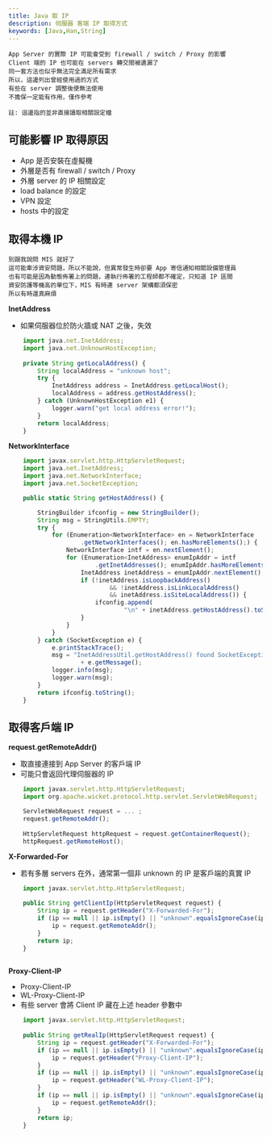 ```yaml
---
title: Java 取 IP
description: 伺服器 客端 IP 取得方式 
keywords: [Java,Han,String]
---
```


    App Server 的實際 IP 可能會受到 firewall / switch / Proxy 的影響  
    Client 端的 IP 也可能在 servers 轉交間被遺漏了  
    同一套方法也似乎無法完全滿足所有需求  
    所以，這邊列出曾經使用過的方式  
    有些在 server 調整後便無法使用  
    不擔保一定能有作用，僅作參考  
    
    註: 這邊指的並非直接讀取相關設定檔
    
## 可能影響 IP 取得原因
* App 是否安裝在虛擬機
* 外層是否有 firewall / switch / Proxy 
* 外層 server 的 IP 相關設定 
* load balance 的設定  
* VPN 設定  
* hosts 中的設定


## 取得本機 IP 
    別跟我說問 MIS 就好了  
    這可能牽涉資安問題，所以不能說，但異常發生時卻要 App 寄信通知相關設備管理員      
    也有可能是因為動態佈署上的問題，連執行佈署的工程師都不確定，只知道 IP 區間    
    資安防護等機高的單位下，MIS 有時連 server 架構都須保密  
    所以有時還真麻煩  

__InetAddress__    
* 如果伺服器位於防火牆或 NAT 之後，失效

```javascript
    import java.net.InetAddress;
    import java.net.UnknownHostException;
    
    private String getLocalAddress() {
        String localAddress = "unknown host";
        try {
            InetAddress address = InetAddress.getLocalHost();
            localAddress = address.getHostAddress();
        } catch (UnknownHostException e1) {
            logger.warn("get local address error!");
        }
        return localAddress;
    }
```

__NetworkInterface__

```javascript
    import javax.servlet.http.HttpServletRequest;
    import java.net.InetAddress;
    import java.net.NetworkInterface;
    import java.net.SocketException;

    public static String getHostAddress() {

        StringBuilder ifconfig = new StringBuilder();
        String msg = StringUtils.EMPTY;
        try {
            for (Enumeration<NetworkInterface> en = NetworkInterface
                    .getNetworkInterfaces(); en.hasMoreElements();) {
                NetworkInterface intf = en.nextElement();
                for (Enumeration<InetAddress> enumIpAddr = intf
                        .getInetAddresses(); enumIpAddr.hasMoreElements();) {
                    InetAddress inetAddress = enumIpAddr.nextElement();
                    if (!inetAddress.isLoopbackAddress()
                            && !inetAddress.isLinkLocalAddress()
                            && inetAddress.isSiteLocalAddress()) {
                        ifconfig.append(
                                "\n" + inetAddress.getHostAddress().toString());
                    }
                }
            }
        } catch (SocketException e) {
            e.printStackTrace();
            msg = "InetAddressUtil.getHostAddress() found SocketException : "
                    + e.getMessage();
            logger.info(msg);
            logger.warn(msg);
        }
        return ifconfig.toString();
    }
```


## 取得客戶端 IP 

__request.getRemoteAddr()__
* 取直接連接到 App Server 的客戶端 IP
* 可能只會返回代理伺服器的 IP

```javascript
    import javax.servlet.http.HttpServletRequest;
    import org.apache.wicket.protocol.http.servlet.ServletWebRequest;

    ServletWebRequest request = ... ;
    request.getRemoteAddr();
    
    HttpServletRequest httpRequest = request.getContainerRequest();
    httpRequest.getRemoteHost();
```

__X-Forwarded-For__    
* 若有多層 servers 在外，通常第一個非 unknown 的 IP 是客戶端的真實 IP

```javascript
    import javax.servlet.http.HttpServletRequest;

    public String getClientIp(HttpServletRequest request) {
        String ip = request.getHeader("X-Forwarded-For");
        if (ip == null || ip.isEmpty() || "unknown".equalsIgnoreCase(ip)) {
            ip = request.getRemoteAddr();
        }
        return ip;
    }
        
```

__Proxy-Client-IP__    
* Proxy-Client-IP
* WL-Proxy-Client-IP
* 有些 server 會將 Client IP 藏在上述 header 參數中

```javascript
    import javax.servlet.http.HttpServletRequest;
    
    public String getRealIp(HttpServletRequest request) {
        String ip = request.getHeader("X-Forwarded-For");
        if (ip == null || ip.isEmpty() || "unknown".equalsIgnoreCase(ip)) {
            ip = request.getHeader("Proxy-Client-IP");
        }
        if (ip == null || ip.isEmpty() || "unknown".equalsIgnoreCase(ip)) {
            ip = request.getHeader("WL-Proxy-Client-IP");
        }
        if (ip == null || ip.isEmpty() || "unknown".equalsIgnoreCase(ip)) {
            ip = request.getRemoteAddr();
        }
        return ip;
    }
```